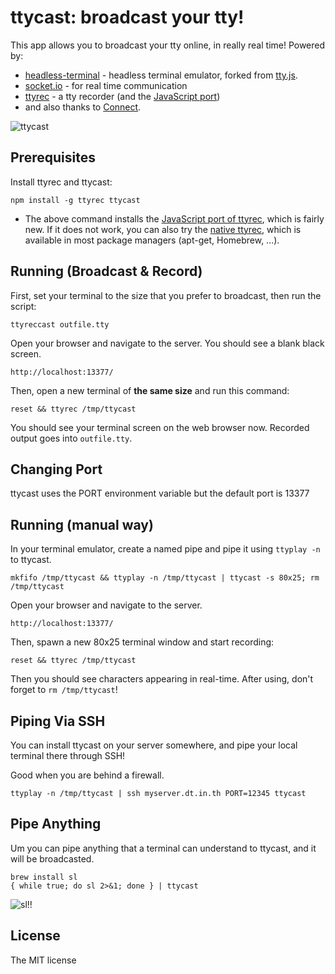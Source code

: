 ttycast: broadcast your tty!
============================

This app allows you to broadcast your tty online, in really real time! Powered by:

 * [headless-terminal](https://github.com/dtinth/headless-terminal) - headless
   terminal emulator, forked from [tty.js](https://github.com/chjj/tty.js).
 * [socket.io](http://socket.io/) - for real time communication
 * [ttyrec](http://0xcc.net/ttyrec/index.html.en) - a tty recorder (and the [JavaScript port](https://github.com/jedi4ever/ttyrec.js))
 * and also thanks to [Connect](http://www.senchalabs.org/connect/).

<img src="http://i.imgur.com/YBobVKm.png" alt="ttycast">


Prerequisites
-------------

Install ttyrec and ttycast:

    npm install -g ttyrec ttycast

* The above command installs the [JavaScript port of ttyrec](https://github.com/jedi4ever/ttyrec.js), which is fairly new. If it does not work, you can also try the [native ttyrec](http://0xcc.net/ttyrec/index.html.en), which is available in most package managers (apt-get, Homebrew, ...).


Running (Broadcast & Record)
-------

First, set your terminal to the size that you prefer to broadcast, then run the script:

    ttyreccast outfile.tty

Open your browser and navigate to the server. You should see a blank black screen.

    http://localhost:13377/

Then, open a new terminal of __the same size__ and run this command:

    reset && ttyrec /tmp/ttycast

You should see your terminal screen on the web browser now. Recorded output goes into `outfile.tty`.



Changing Port
-------------

ttycast uses the PORT environment variable but the default port is 13377



Running (manual way)
--------------------

In your terminal emulator, create a named pipe and pipe it using `ttyplay -n` to ttycast.

    mkfifo /tmp/ttycast && ttyplay -n /tmp/ttycast | ttycast -s 80x25; rm /tmp/ttycast

Open your browser and navigate to the server.

    http://localhost:13377/

Then, spawn a new 80x25 terminal window and start recording:

    reset && ttyrec /tmp/ttycast

Then you should see characters appearing in real-time. After using, don't forget to `rm /tmp/ttycast`!



Piping Via SSH
--------------

You can install ttycast on your server somewhere, and pipe your
local terminal there through SSH!

Good when you are behind a firewall.

    ttyplay -n /tmp/ttycast | ssh myserver.dt.in.th PORT=12345 ttycast



Pipe Anything
-------------

Um you can pipe anything that a terminal can understand to ttycast, and it will be broadcasted.

    brew install sl
    { while true; do sl 2>&1; done } | ttycast

<img src="http://i.imgur.com/7pQoN.png" alt="sl!!">



License
-------

The MIT license


